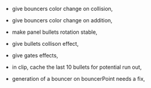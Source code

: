 - give bouncers color change on collision,
- give bouncers color change on addition,
- make panel bullets rotation stable,
- give bullets collison effect,
- give gates effects,

- in clip, cache the last 10 bullets for potential run out,
- generation of a bouncer on bouncerPoint needs a fix,